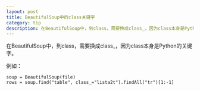 ```yaml
---
layout: post
title: BeautifulSoup中的class关键字
category: tip
description: 在BeautifulSoup中，到class，需要换成class_，因为class本身是Python的关键字
---
```


在BeautifulSoup中，到class，需要换成class_，因为class本身是Python的关键字。

例如：

    soup = BeautifulSoup(file)
    rows = soup.find("table", class_="lista2t").findAll("tr")[1:-1]